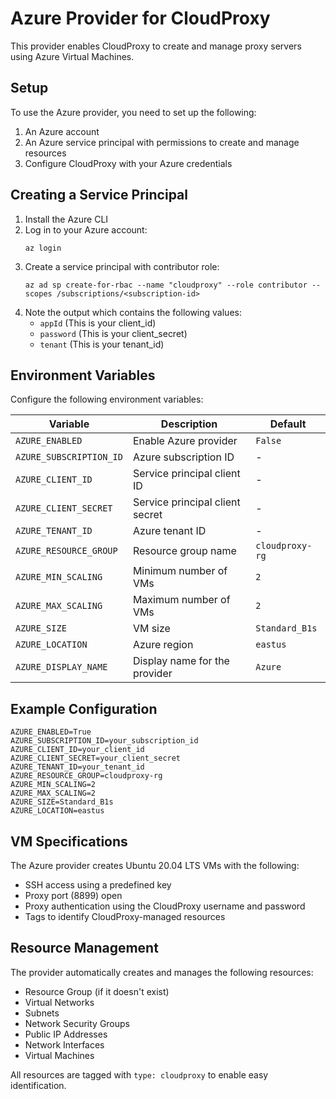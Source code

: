 # Azure Provider for CloudProxy

This provider enables CloudProxy to create and manage proxy servers using Azure Virtual Machines.

## Setup

To use the Azure provider, you need to set up the following:

1. An Azure account
2. An Azure service principal with permissions to create and manage resources
3. Configure CloudProxy with your Azure credentials

## Creating a Service Principal

1. Install the Azure CLI
2. Log in to your Azure account:
   ```
   az login
   ```
3. Create a service principal with contributor role:
   ```
   az ad sp create-for-rbac --name "cloudproxy" --role contributor --scopes /subscriptions/<subscription-id>
   ```
4. Note the output which contains the following values:
   - `appId` (This is your client_id)
   - `password` (This is your client_secret)
   - `tenant` (This is your tenant_id)

## Environment Variables

Configure the following environment variables:

| Variable | Description | Default |
|----------|-------------|---------|
| `AZURE_ENABLED` | Enable Azure provider | `False` |
| `AZURE_SUBSCRIPTION_ID` | Azure subscription ID | - |
| `AZURE_CLIENT_ID` | Service principal client ID | - |
| `AZURE_CLIENT_SECRET` | Service principal client secret | - |
| `AZURE_TENANT_ID` | Azure tenant ID | - |
| `AZURE_RESOURCE_GROUP` | Resource group name | `cloudproxy-rg` |
| `AZURE_MIN_SCALING` | Minimum number of VMs | `2` |
| `AZURE_MAX_SCALING` | Maximum number of VMs | `2` |
| `AZURE_SIZE` | VM size | `Standard_B1s` |
| `AZURE_LOCATION` | Azure region | `eastus` |
| `AZURE_DISPLAY_NAME` | Display name for the provider | `Azure` |

## Example Configuration

```
AZURE_ENABLED=True
AZURE_SUBSCRIPTION_ID=your_subscription_id
AZURE_CLIENT_ID=your_client_id
AZURE_CLIENT_SECRET=your_client_secret
AZURE_TENANT_ID=your_tenant_id
AZURE_RESOURCE_GROUP=cloudproxy-rg
AZURE_MIN_SCALING=2
AZURE_MAX_SCALING=2
AZURE_SIZE=Standard_B1s
AZURE_LOCATION=eastus
```

## VM Specifications

The Azure provider creates Ubuntu 20.04 LTS VMs with the following:

- SSH access using a predefined key
- Proxy port (8899) open
- Proxy authentication using the CloudProxy username and password
- Tags to identify CloudProxy-managed resources

## Resource Management

The provider automatically creates and manages the following resources:
- Resource Group (if it doesn't exist)
- Virtual Networks
- Subnets
- Network Security Groups
- Public IP Addresses
- Network Interfaces
- Virtual Machines

All resources are tagged with `type: cloudproxy` to enable easy identification. 